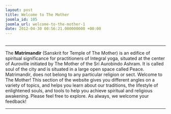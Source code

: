 ```yaml
---
layout: post
title: Welcome to The Mother
joomla_id: 105
joomla_url: welcome-to-the-mother-1
date: 2012-04-30 00:56:21.000000000 +00:00
---
```

## 
* * *
The **Matrimandir** (Sanskrit for Temple of The Mother) is an edifice of spiritual significance for practitioners of Integral yoga, situated at the center of Auroville initiated by The Mother of the Sri Aurobindo Ashram. It is called soul of the city and is situated in a large open space called Peace. Matrimandir, does not belong to any particular religion or sect.
Welcome to The Mother! This section of the website gives you different angles on a variety of topics, and helps you learn about our traditions, the lifestyle of enlightened souls, and tools to help you achieve spiritual and religious awakening.
Please feel free to explore. As always, we welcome your feedback!
* * *
